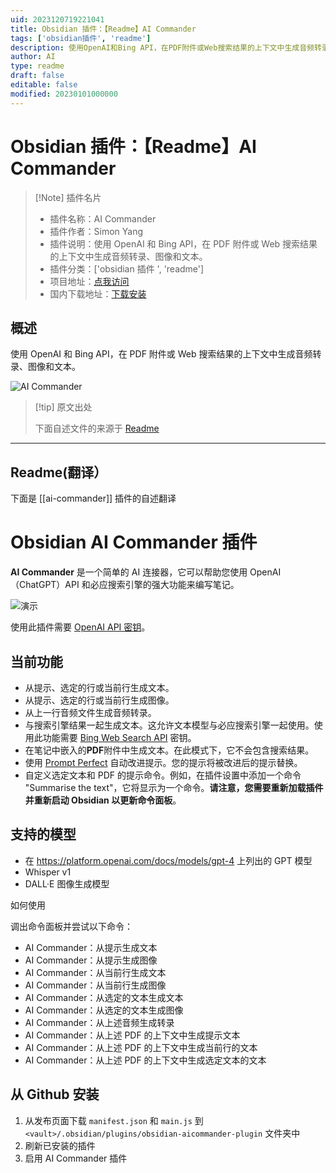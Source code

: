 ```yaml
---
uid: 2023120719221041
title: Obsidian 插件：【Readme】AI Commander
tags: ['obsidian插件', 'readme']
description: 使用OpenAI和Bing API，在PDF附件或Web搜索结果的上下文中生成音频转录、图像和文本。
author: AI
type: readme
draft: false
editable: false
modified: 20230101000000
---
```


# Obsidian 插件：【Readme】AI Commander

> [!Note] 插件名片
> - 插件名称：AI Commander
> - 插件作者：Simon Yang
> - 插件说明：使用 OpenAI 和 Bing API，在 PDF 附件或 Web 搜索结果的上下文中生成音频转录、图像和文本。
> - 插件分类：['obsidian 插件 ', 'readme']
> - 项目地址：[点我访问](https://github.com/yzh503/obsidian-aicommander-plugin)
> - 国内下载地址：[下载安装](https://pkmer.cn/products/plugin/pluginMarket/?ai-commander)

## 概述

使用 OpenAI 和 Bing API，在 PDF 附件或 Web 搜索结果的上下文中生成音频转录、图像和文本。

![AI Commander](https://cdn.pkmer.cn/covers/ai-commander.gif)

> [!tip] 原文出处
>
>下面自述文件的来源于 [Readme](https://ghproxy.net/https://raw.githubusercontent.com/yzh503/obsidian-aicommander-plugin/master/README.md)
>

---

## Readme(翻译）

下面是 [[ai-commander]] 插件的自述翻译

# Obsidian AI Commander 插件

**AI Commander** 是一个简单的 AI 连接器，它可以帮助您使用 OpenAI（ChatGPT）API 和必应搜索引擎的强大功能来编写笔记。

![演示](https://cdn.pkmer.cn/covers/ai-commander_2_0.gif)

使用此插件需要 [OpenAI API 密钥](https://platform.openai.com/account/api-keys)。

## 当前功能

- 从提示、选定的行或当前行生成文本。
- 从提示、选定的行或当前行生成图像。
- 从上一行音频文件生成音频转录。
- 与搜索引擎结果一起生成文本。这允许文本模型与必应搜索引擎一起使用。使用此功能需要 [Bing Web Search API](https://www.microsoft.com/en-us/bing/apis/bing-web-search-api) 密钥。
- 在笔记中嵌入的**PDF**附件中生成文本。在此模式下，它不会包含搜索结果。
- 使用 [Prompt Perfect](https://promptperfect.jina.ai/) 自动改进提示。您的提示将被改进后的提示替换。
- 自定义选定文本和 PDF 的提示命令。例如，在插件设置中添加一个命令 "Summarise the text"，它将显示为一个命令。**请注意，您需要重新加载插件并重新启动 Obsidian 以更新命令面板**。

## 支持的模型

- 在 <https://platform.openai.com/docs/models/gpt-4> 上列出的 GPT 模型
- Whisper v1
- DALL·E 图像生成模型

如何使用

调出命令面板并尝试以下命令：

- AI Commander：从提示生成文本
- AI Commander：从提示生成图像
- AI Commander：从当前行生成文本
- AI Commander：从当前行生成图像
- AI Commander：从选定的文本生成文本
- AI Commander：从选定的文本生成图像
- AI Commander：从上述音频生成转录
- AI Commander：从上述 PDF 的上下文中生成提示文本
- AI Commander：从上述 PDF 的上下文中生成当前行的文本
- AI Commander：从上述 PDF 的上下文中生成选定文本的文本

## 从 Github 安装

1. 从发布页面下载 `manifest.json` 和 `main.js` 到 `<vault>/.obsidian/plugins/obsidian-aicommander-plugin` 文件夹中
2. 刷新已安装的插件
3. 启用 AI Commander 插件




